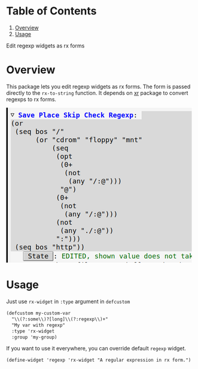 # Table of Contents

1.  [Overview](#orga95fb65)
2.  [Usage](#org1eaccf2)

Edit regexp widgets as rx forms


<a id="orga95fb65"></a>

# Overview

This package lets you edit regexp widgets as rx forms.  The form is passed
directly to the `rx-to-string` function.  It depends on [xr](https://github.com/mattiase/xr) package to convert
regexps to rx forms.

![img](./scrot.png)


<a id="org1eaccf2"></a>

# Usage

Just use `rx-widget` in `:type` argument in `defcustom`

    (defcustom my-custom-var
      "\\(?:some\\)?[long]\\(?:regexp\\)+"
      "My var with regexp"
      :type 'rx-widget
      :group 'my-group)

If you want to use it everywhere, you can override default `regexp` widget.

    (define-widget 'regexp 'rx-widget "A regular expression in rx form.")

